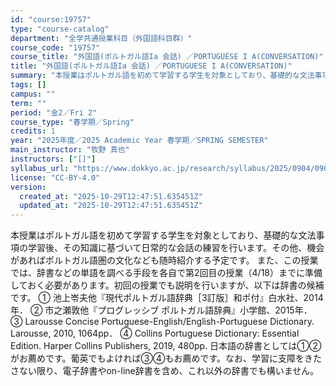 ```yaml
---
id: "course:19757"
type: "course-catalog"
department: "全学共通授業科目（外国語科目群）"
course_code: "19757"
course_title: "外国語(ポルトガル語Ia 会話) ／PORTUGUESE I A(CONVERSATION)"
title: "外国語(ポルトガル語Ia 会話) ／PORTUGUESE I A(CONVERSATION)"
summary: "本授業はポルトガル語を初めて学習する学生を対象としており、基礎的な文法事項の学習後、その知識に基づいて日常的な会話の練習を行います。その他、機会があればポルトガル語圏の文化なども随時紹介する予定です。 また、この授業では、辞書などの単語を調…"
tags: []
campus: ""
term: ""
period: "金2／Fri 2"
course_type: "春学期／Spring"
credits: 1
year: "2025年度／2025 Academic Year 春学期／SPRING SEMESTER"
main_instructor: "牧野 真也"
instructors: ["[]"]
syllabus_url: "https://www.dokkyo.ac.jp/research/syllabus/2025/0904/0904_19757_ja_JP.html"
license: "CC-BY-4.0"
version:
  created_at: "2025-10-29T12:47:51.635451Z"
  updated_at: "2025-10-29T12:47:51.635451Z"
---
```

本授業はポルトガル語を初めて学習する学生を対象としており、基礎的な文法事項の学習後、その知識に基づいて日常的な会話の練習を行います。その他、機会があればポルトガル語圏の文化なども随時紹介する予定です。 また、この授業では、辞書などの単語を調べる手段を各自で第2回目の授業（4/18）までに準備しておく必要があります。初回の授業でも説明を行いますが、以下は辞書の候補です。 ① 池上岺夫他『現代ポルトガル語辞典［3訂版］和ポ付』白水社、2014年． ② 市之瀬敦他『プログレッシブ ポルトガル語辞典』小学館、2015年． ③ Larousse Concise Portuguese-English/English-Portuguese Dictionary. Larousse, 2010, 1064pp． ④ Collins Portuguese Dictionary: Essential Edition. Harper Collins Publishers, 2019, 480pp. 日本語の辞書としては①②がお薦めです。葡英でもよければ③④もお薦めです。なお、学習に支障をきたさない限り、電子辞書やon-line辞書を含め、これ以外の辞書でも構いません。
